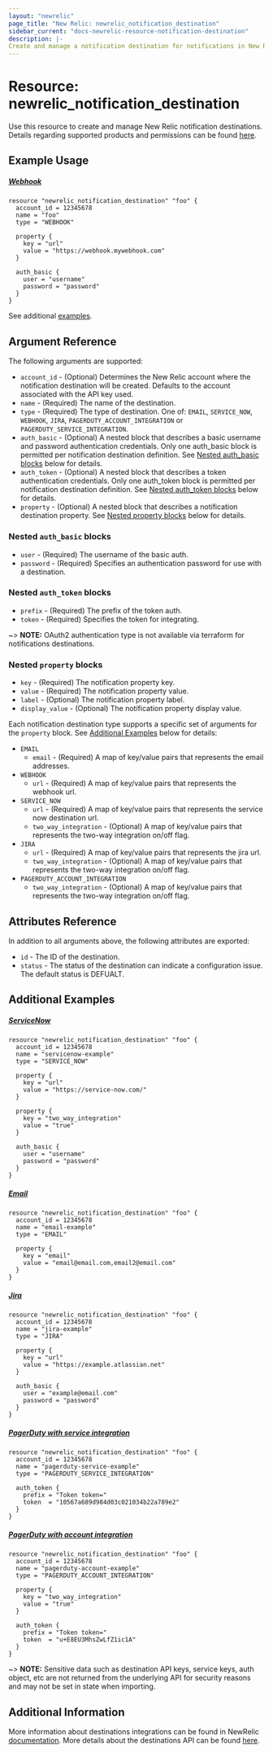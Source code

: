 ```yaml
---
layout: "newrelic"
page_title: "New Relic: newrelic_notification_destination"
sidebar_current: "docs-newrelic-resource-notification-destination"
description: |-
Create and manage a notification destination for notifications in New Relic.
---
```


# Resource: newrelic\_notification\_destination

Use this resource to create and manage New Relic notification destinations. Details regarding supported products and permissions can be found [here](https://docs.newrelic.com/docs/alerts-applied-intelligence/notifications/destinations).

## Example Usage

##### [Webhook](https://docs.newrelic.com/docs/alerts-applied-intelligence/notifications/notification-integrations/#webhook)
```hcl
resource "newrelic_notification_destination" "foo" {
  account_id = 12345678
  name = "foo"
  type = "WEBHOOK"

  property {
    key = "url"
    value = "https://webhook.mywebhook.com"
  }

  auth_basic {
    user = "username"
    password = "password"
  }
}
```
See additional [examples](#additional-examples).

## Argument Reference

The following arguments are supported:

* `account_id` - (Optional) Determines the New Relic account where the notification destination will be created. Defaults to the account associated with the API key used.
* `name` - (Required) The name of the destination.
* `type` - (Required) The type of destination.  One of: `EMAIL`, `SERVICE_NOW`, `WEBHOOK`, `JIRA`, `PAGERDUTY_ACCOUNT_INTEGRATION` or `PAGERDUTY_SERVICE_INTEGRATION`.
* `auth_basic` - (Optional) A nested block that describes a basic username and password authentication credentials. Only one auth_basic block is permitted per notification destination definition.  See [Nested auth_basic blocks](#nested-auth_basic-blocks) below for details.
* `auth_token` - (Optional) A nested block that describes a token authentication credentials. Only one auth_token block is permitted per notification destination definition.  See [Nested auth_token blocks](#nested-auth_token-blocks) below for details.
* `property` - (Optional) A nested block that describes a notification destination property. See [Nested property blocks](#nested-property-blocks) below for details.

### Nested `auth_basic` blocks

* `user` - (Required) The username of the basic auth.
* `password` - (Required) Specifies an authentication password for use with a destination.

### Nested `auth_token` blocks

* `prefix` - (Required) The prefix of the token auth.
* `token` - (Required) Specifies the token for integrating.

~> **NOTE:** OAuth2 authentication type is not available via terraform for notifications destinations.

### Nested `property` blocks

* `key` - (Required) The notification property key.
* `value` - (Required) The notification property value.
* `label` - (Optional) The notification property label.
* `display_value` - (Optional) The notification property display value.

Each notification destination type supports a specific set of arguments for the `property` block. See [Additional Examples](#additional-examples) below for details:

* `EMAIL`
  * `email` - (Required) A map of key/value pairs that represents the email addresses.
* `WEBHOOK`
  * `url` - (Required) A map of key/value pairs that represents the webhook url.
* `SERVICE_NOW`
  * `url` - (Required) A map of key/value pairs that represents the service now destination url.
  * `two_way_integration` - (Optional) A map of key/value pairs that represents the two-way integration on/off flag.
* `JIRA`
  * `url` - (Required) A map of key/value pairs that represents the jira url.
  * `two_way_integration` - (Optional) A map of key/value pairs that represents the two-way integration on/off flag.
* `PAGERDUTY_ACCOUNT_INTEGRATION`
  * `two_way_integration` - (Optional) A map of key/value pairs that represents the two-way integration on/off flag.

## Attributes Reference

In addition to all arguments above, the following attributes are exported:

* `id` - The ID of the destination.
* `status` - The status of the destination can indicate a configuration issue. The default status is DEFUALT.

## Additional Examples

##### [ServiceNow](https://docs.newrelic.com/docs/alerts-applied-intelligence/notifications/notification-integrations/#servicenow)

```hcl
resource "newrelic_notification_destination" "foo" {
  account_id = 12345678
  name = "servicenow-example"
  type = "SERVICE_NOW"

  property {
    key = "url"
    value = "https://service-now.com/"
  }

  property {
    key = "two_way_integration"
    value = "true"
  }

  auth_basic {
    user = "username"
    password = "password"
  }
}
```

##### [Email](https://docs.newrelic.com/docs/alerts-applied-intelligence/notifications/notification-integrations/#email)
```hcl
resource "newrelic_notification_destination" "foo" {
  account_id = 12345678
  name = "email-example"
  type = "EMAIL"

  property {
    key = "email"
    value = "email@email.com,email2@email.com"
  }
}
```

##### [Jira](https://docs.newrelic.com/docs/alerts-applied-intelligence/notifications/notification-integrations/#jira)
```hcl
resource "newrelic_notification_destination" "foo" {
  account_id = 12345678
  name = "jira-example"
  type = "JIRA"

  property {
    key = "url"
    value = "https://example.atlassian.net"
  }

  auth_basic {
    user = "example@email.com"
    password = "password"
  }
}
```

##### [PagerDuty with service integration](https://docs.newrelic.com/docs/alerts-applied-intelligence/notifications/notification-integrations/#pagerduty-sli)
```hcl
resource "newrelic_notification_destination" "foo" {
  account_id = 12345678
  name = "pagerduty-service-example"
  type = "PAGERDUTY_SERVICE_INTEGRATION"

  auth_token {
    prefix = "Token token="
    token  = "10567a689d984d03c021034b22a789e2"
  }
}
```

##### [PagerDuty with account integration](https://docs.newrelic.com/docs/alerts-applied-intelligence/notifications/notification-integrations/#pagerduty-ali)
```hcl
resource "newrelic_notification_destination" "foo" {
  account_id = 12345678
  name = "pagerduty-account-example"
  type = "PAGERDUTY_ACCOUNT_INTEGRATION"

  property {
    key = "two_way_integration"
    value = "true"
  }

  auth_token {
    prefix = "Token token="
    token  = "u+E8EU3MhsZwLfZ1ic1A"
  }
}
``` 


~> **NOTE:** Sensitive data such as destination API keys, service keys, auth object, etc are not returned from the underlying API for security reasons and may not be set in state when importing.

## Additional Information
More information about destinations integrations can be found in NewRelic [documentation](https://docs.newrelic.com/docs/alerts-applied-intelligence/notifications/notification-integrations/).
More details about the destinations API can be found [here](https://docs.newrelic.com/docs/apis/nerdgraph/examples/nerdgraph-api-notifications-destinations).
